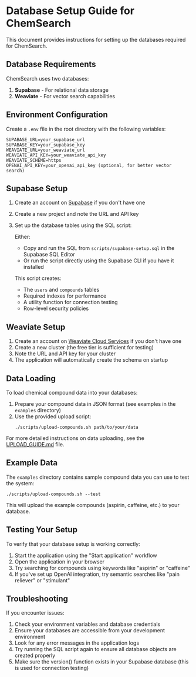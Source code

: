 # Database Setup Guide for ChemSearch

This document provides instructions for setting up the databases required for ChemSearch.

## Database Requirements

ChemSearch uses two databases:
1. **Supabase** - For relational data storage
2. **Weaviate** - For vector search capabilities

## Environment Configuration

Create a `.env` file in the root directory with the following variables:

```
SUPABASE_URL=your_supabase_url
SUPABASE_KEY=your_supabase_key
WEAVIATE_URL=your_weaviate_url
WEAVIATE_API_KEY=your_weaviate_api_key
WEAVIATE_SCHEME=https
OPENAI_API_KEY=your_openai_api_key (optional, for better vector search)
```

## Supabase Setup

1. Create an account on [Supabase](https://supabase.com) if you don't have one
2. Create a new project and note the URL and API key
3. Set up the database tables using the SQL script:
   
   Either:
   - Copy and run the SQL from `scripts/supabase-setup.sql` in the Supabase SQL Editor
   - Or run the script directly using the Supabase CLI if you have it installed

   This script creates:
   - The `users` and `compounds` tables
   - Required indexes for performance
   - A utility function for connection testing
   - Row-level security policies

## Weaviate Setup

1. Create an account on [Weaviate Cloud Services](https://console.weaviate.cloud/) if you don't have one
2. Create a new cluster (the free tier is sufficient for testing)
3. Note the URL and API key for your cluster
4. The application will automatically create the schema on startup

## Data Loading

To load chemical compound data into your databases:

1. Prepare your compound data in JSON format (see examples in the `examples` directory)
2. Use the provided upload script:
   ```
   ./scripts/upload-compounds.sh path/to/your/data
   ```

For more detailed instructions on data uploading, see the [UPLOAD_GUIDE.md](UPLOAD_GUIDE.md) file.

## Example Data

The `examples` directory contains sample compound data you can use to test the system:

```
./scripts/upload-compounds.sh --test
```

This will upload the example compounds (aspirin, caffeine, etc.) to your database.

## Testing Your Setup

To verify that your database setup is working correctly:

1. Start the application using the "Start application" workflow
2. Open the application in your browser
3. Try searching for compounds using keywords like "aspirin" or "caffeine"
4. If you've set up OpenAI integration, try semantic searches like "pain reliever" or "stimulant"

## Troubleshooting

If you encounter issues:

1. Check your environment variables and database credentials
2. Ensure your databases are accessible from your development environment
3. Look for any error messages in the application logs
4. Try running the SQL script again to ensure all database objects are created properly
5. Make sure the version() function exists in your Supabase database (this is used for connection testing)
